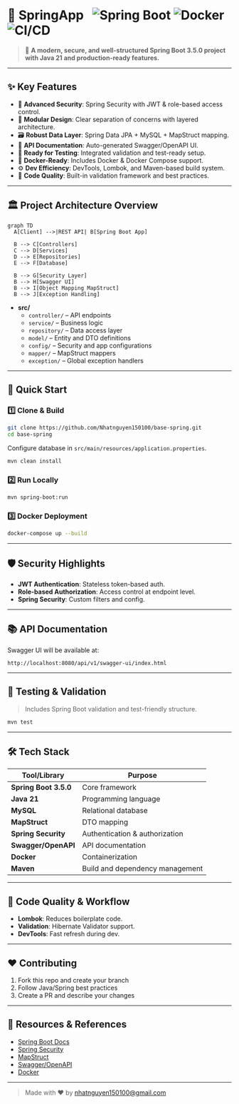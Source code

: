 # 🚀 SpringApp &nbsp; ![Spring Boot](https://img.shields.io/badge/Spring_Boot-Base_Template-6DB33F?logo=spring-boot) ![Docker](https://img.shields.io/badge/Docker-ready-blue?logo=docker) ![CI/CD](https://img.shields.io/badge/CI%2FCD-GitHub%20Actions-blue?logo=github-actions)

> 🌱 **A modern, secure, and well-structured Spring Boot 3.5.0 project with Java 21 and production-ready features.**

---

## ✨ **Key Features**

- 🔐 **Advanced Security**: Spring Security with JWT & role-based access control.
- 🧩 **Modular Design**: Clear separation of concerns with layered architecture.
- 🗃️ **Robust Data Layer**: Spring Data JPA + MySQL + MapStruct mapping.
- 📘 **API Documentation**: Auto-generated Swagger/OpenAPI UI.
- 🧪 **Ready for Testing**: Integrated validation and test-ready setup.
- 🐳 **Docker-Ready**: Includes Docker & Docker Compose support.
- ⚙️ **Dev Efficiency**: DevTools, Lombok, and Maven-based build system.
- 📏 **Code Quality**: Built-in validation framework and best practices.

---

## 🏛️ **Project Architecture Overview**

```mermaid
graph TD
  A[Client] -->|REST API| B[Spring Boot App]

  B --> C[Controllers]
  C --> D[Services]
  D --> E[Repositories]
  E --> F[Database]

  B --> G[Security Layer]
  B --> H[Swagger UI]
  B --> I[Object Mapping MapStruct]
  B --> J[Exception Handling]
```

- **src/**
  - `controller/` – API endpoints
  - `service/` – Business logic
  - `repository/` – Data access layer
  - `model/` – Entity and DTO definitions
  - `config/` – Security and app configurations
  - `mapper/` – MapStruct mappers
  - `exception/` – Global exception handlers

---

## 🚀 **Quick Start**

### 1️⃣ Clone & Build

```bash
git clone https://github.com/Nhatnguyen150100/base-spring.git
cd base-spring
```

Configure database in `src/main/resources/application.properties`.

```bash
mvn clean install
```

### 2️⃣ Run Locally

```bash
mvn spring-boot:run
```

### 3️⃣ Docker Deployment

```bash
docker-compose up --build
```

---

## 🛡️ **Security Highlights**

- **JWT Authentication**: Stateless token-based auth.
- **Role-based Authorization**: Access control at endpoint level.
- **Spring Security**: Custom filters and config.

---

## 📚 **API Documentation**

Swagger UI will be available at:

```
http://localhost:8080/api/v1/swagger-ui/index.html
```

---

## 🧪 **Testing & Validation**

> Includes Spring Boot validation and test-friendly structure.

```bash
mvn test
```

---

## 🛠️ **Tech Stack**

| Tool/Library         | Purpose                          |
|----------------------|----------------------------------|
| **Spring Boot 3.5.0**| Core framework                   |
| **Java 21**          | Programming language             |
| **MySQL**            | Relational database              |
| **MapStruct**        | DTO mapping                      |
| **Spring Security**  | Authentication & authorization   |
| **Swagger/OpenAPI**  | API documentation                |
| **Docker**           | Containerization                 |
| **Maven**            | Build and dependency management  |

---

## 📏 **Code Quality & Workflow**

- **Lombok**: Reduces boilerplate code.
- **Validation**: Hibernate Validator support.
- **DevTools**: Fast refresh during dev.

---

## ❤️ **Contributing**

1. Fork this repo and create your branch
2. Follow Java/Spring best practices
3. Create a PR and describe your changes

---

## 📣 **Resources & References**

- [Spring Boot Docs](https://docs.spring.io/spring-boot/)
- [Spring Security](https://spring.io/projects/spring-security)
- [MapStruct](https://mapstruct.org/)
- [Swagger/OpenAPI](https://swagger.io/)
- [Docker](https://www.docker.com/)

---

> Made with ❤️ by nhatnguyen150100@gmail.com